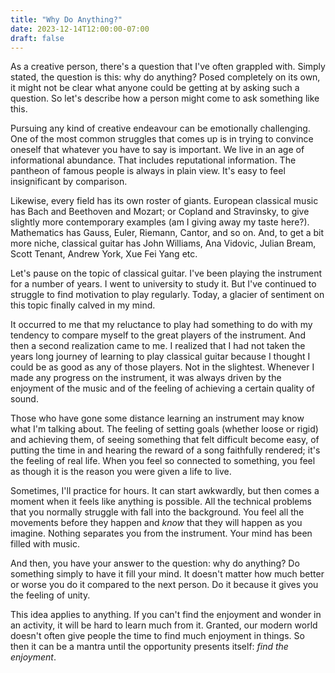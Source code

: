 ```yaml
---
title: "Why Do Anything?"
date: 2023-12-14T12:00:00-07:00
draft: false
---
```


As a creative person, there's a question that I've often grappled with.  Simply
stated, the question is this: why do anything?  Posed completely on its own, it
might not be clear what anyone could be getting at by asking such a question.
So let's describe how a person might come to ask something like this.

Pursuing any kind of creative endeavour can be emotionally challenging.  One of
the most common struggles that comes up is in trying to convince oneself that
whatever you have to say is important.  We live in an age of informational
abundance.  That includes reputational information.  The pantheon of famous
people is always in plain view.  It's easy to feel insignificant by comparison.  

Likewise, every field has its own roster of giants.  European classical music
has Bach and Beethoven and Mozart; or Copland and Stravinsky, to give slightly
more contemporary examples (am I giving away my taste here?).  Mathematics has
Gauss, Euler, Riemann, Cantor, and so on.  And, to get a bit more niche,
classical guitar has John Williams, Ana Vidovic, Julian Bream, Scott Tenant,
Andrew York, Xue Fei Yang etc. 

Let's pause on the topic of classical guitar.  I've been playing the instrument
for a number of years.  I went to university to study it.  But I've continued
to struggle to find motivation to play regularly.  Today, a glacier of
sentiment on this topic finally calved in my mind.

It occurred to me that my reluctance to play had something to do with my
tendency to compare myself to the great players of the instrument.  And then a
second realization came to me.  I realized that I had not taken the years long
journey of learning to play classical guitar because I thought I could be as
good as any of those players.  Not in the slightest.  Whenever I made any
progress on the instrument, it was always driven by the enjoyment of the music
and of the feeling of achieving a certain quality of sound.

Those who have gone some distance learning an instrument may know what I'm
talking about.  The feeling of setting goals (whether loose or rigid) and
achieving them, of seeing something that felt difficult become easy, of putting
the time in and hearing the reward of a song faithfully rendered; it's the
feeling of real life.  When you feel so connected to something, you feel as
though it is the reason you were given a life to live.

Sometimes, I'll practice for hours.  It can start awkwardly, but then comes a
moment when it feels like anything is possible.  All the technical problems
that you normally struggle with fall into the background.  You feel all the
movements before they happen and *know* that they will happen as you imagine.
Nothing separates you from the instrument.  Your mind has been filled with
music.

And then, you have your answer to the question: why do anything?  Do something
simply to have it fill your mind.  It doesn't matter how much better or worse
you do it compared to the next person.  Do it because it gives you the feeling
of unity.

This idea applies to anything.  If you can't find the enjoyment and wonder in
an activity, it will be hard to learn much from it.  Granted, our modern world
doesn't often give people the time to find much enjoyment in things.  So then
it can be a mantra until the opportunity presents itself: *find the enjoyment*.
